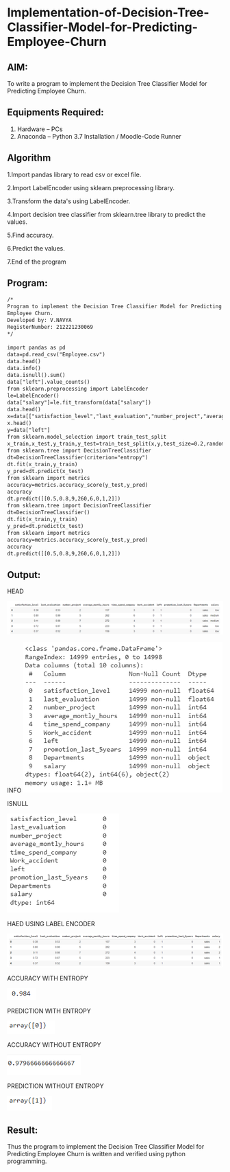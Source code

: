 # Implementation-of-Decision-Tree-Classifier-Model-for-Predicting-Employee-Churn

## AIM:
To write a program to implement the Decision Tree Classifier Model for Predicting Employee Churn.

## Equipments Required:
1. Hardware – PCs
2. Anaconda – Python 3.7 Installation / Moodle-Code Runner

## Algorithm
1.Import pandas library to read csv or excel file.

2.Import LabelEncoder using sklearn.preprocessing library.

3.Transform the data's using LabelEncoder.


4.Import decision tree classifier from sklearn.tree library to predict the values.


5.Find accuracy.

6.Predict the values.

7.End of the program 

## Program:
```
/*
Program to implement the Decision Tree Classifier Model for Predicting Employee Churn.
Developed by: V.NAVYA
RegisterNumber: 212221230069 
*/

import pandas as pd
data=pd.read_csv("Employee.csv")
data.head()
data.info()
data.isnull().sum()
data["left"].value_counts()
from sklearn.preprocessing import LabelEncoder
le=LabelEncoder()
data["salary"]=le.fit_transform(data["salary"])
data.head()
x=data[["satisfaction_level","last_evaluation","number_project","average_montly_hours","time_spend_company","Work_accident","promotion_last_5years","salary"]]
x.head()
y=data["left"]
from sklearn.model_selection import train_test_split
x_train,x_test,y_train,y_test=train_test_split(x,y,test_size=0.2,random_state=100)
from sklearn.tree import DecisionTreeClassifier
dt=DecisionTreeClassifier(criterion="entropy")
dt.fit(x_train,y_train)
y_pred=dt.predict(x_test)
from sklearn import metrics
accuracy=metrics.accuracy_score(y_test,y_pred)
accuracy
dt.predict([[0.5,0.8,9,260,6,0,1,2]])
from sklearn.tree import DecisionTreeClassifier
dt=DecisionTreeClassifier()
dt.fit(x_train,y_train)
y_pred=dt.predict(x_test)
from sklearn import metrics
accuracy=metrics.accuracy_score(y_test,y_pred)
accuracy
dt.predict([[0.5,0.8,9,260,6,0,1,2]])
```

## Output:

HEAD

![GITHUB LOGO](1A.png)

INFO
![GITHUB LOGO](9.png)

ISNULL

![GITHUB LOGO](6.png)

HAED USING LABEL ENCODER

![GITHUB LOGO](5.png)

ACCURACY WITH ENTROPY

![GITHUB LOGO](4.png)

PREDICTION WITH ENTROPY

![GITHUB LOGO](3.png)

ACCURACY WITHOUT ENTROPY

![GITHUB LOGO](2.png)

PREDICTION WITHOUT ENTROPY

![GITHUB LOGO](1.png)

## Result:
Thus the program to implement the  Decision Tree Classifier Model for Predicting Employee Churn is written and verified using python programming.
